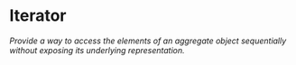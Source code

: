 # Iterator

*Provide a way to access the elements of an aggregate object sequentially without exposing its underlying representation.*